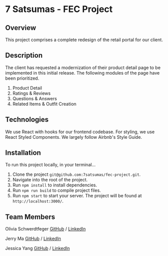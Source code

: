 # 7 Satsumas - FEC Project

## Overview

This project comprises a complete redesign of the retail portal for our client.

## Description

The client has requested a modernization of their  product detail page to be implemented in this initial release. The following modules of the page have been prioritized.

1. Product Detail
2. Ratings & Reviews
3. Questions & Answers
4. Related Items & Outfit Creation

## Technologies

We use React with hooks for our frontend codebase. For styling, we use React Styled Components. We largely follow Airbnb's Style Guide.

## Installation

To run this project locally, in your terminal...

1. Clone the project `git@github.com:7satsumas/fec-project.git`.
2. Navigate into the root of the project.
3. Run `npm install` to install dependencies.
4. Run `npm run build` to compile project files.
5. Run `npm start` to start your server. The project will be found at `http://localhost:3000/`.

## Team Members

Olivia Schwerdtfeger
[GitHub](https://github.com/oliviaschwerdt) / [LinkedIn](https://www.linkedin.com/in/oliviaschwerdtfeger/)

Jerry Ma
[GitHub](https://github.com/jerry-jma) / [LinkedIn](https://www.linkedin.com/in/jerry-jma/)

Jessica Yang
[GitHub](https://github.com/jessicaawhy) / [LinkedIn](https://www.linkedin.com/in/jscayang/)
